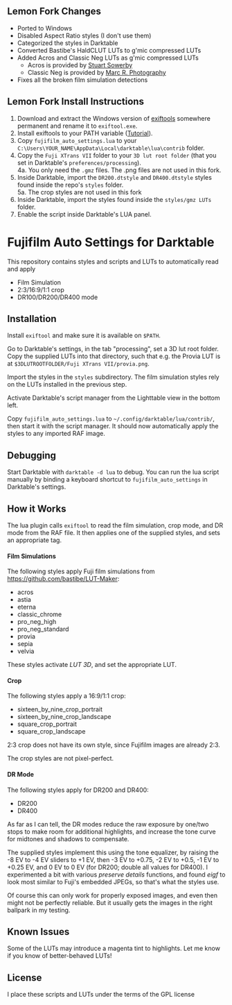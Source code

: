 ## Lemon Fork Changes

* Ported to Windows
* Disabled Aspect Ratio styles (I don't use them)
* Categorized the styles in Darktable
* Converted Bastibe's HaldCLUT LUTs to g'mic compressed LUTs
* Added Acros and Classic Neg LUTs as g'mic compressed LUTs
    * Acros is provided by [Stuart Sowerby](https://blog.sowerby.me/fuji-film-simulation-profiles/)
    * Classic Neg is provided by [Marc R. Photography](https://marcrphoto.wordpress.com/2021/03/25/picturefx-pro-fujifilm-superia-200/)
* Fixes all the broken film simulation detections

## Lemon Fork Install Instructions

1. Download and extract the Windows version of [exiftools](https://exiftool.org/) somewhere permanent and rename it to `exiftool.exe`.
2. Install exiftools to your PATH variable ([Tutorial](https://www.computerhope.com/issues/ch000549.htm)).
3. Copy `fujifilm_auto_settings.lua` to your `C:\Users\YOUR_NAME\AppData\Local\darktable\lua\contrib` folder.
4. Copy the `Fuji XTrans VII` folder to your `3D lut root folder` (that you set in Darktable's `preferences/processing`).  
    4a. You only need the `.gmz` files. The .png files are not used in this fork.
5. Inside Darktable, import the `DR200.dtstyle` and `DR400.dtstyle` styles found inside the repo's `styles` folder.  
    5a. The crop styles are not used in this fork
6. Inside Darktable, import the styles found inside the `styles/gmz LUTs` folder.
7. Enable the script inside Darktable's LUA panel.

# Fujifilm Auto Settings for Darktable

This repository contains styles and scripts and LUTs to automatically read and apply

- Film Simulation
- 2:3/16:9/1:1 crop
- DR100/DR200/DR400 mode

## Installation

Install `exiftool` and make sure it is available on `$PATH`.

Go to Darktable's settings, in the tab "processing", set a 3D lut root folder. Copy the supplied LUTs into that directory, such that e.g. the Provia LUT is at `$3DLUTROOTFOLDER/Fuji XTrans VII/provia.png`.

Import the styles in the `styles` subdirectory. The film simulation styles rely on the LUTs installed in the previous step.

Activate Darktable's script manager from the Lighttable view in the bottom left.

Copy `fujifilm_auto_settings.lua` to `~/.config/darktable/lua/contrib/`, then start it with the script manager. It should now automatically apply the styles to any imported RAF image.

## Debugging

Start Darktable with `darktable -d lua` to debug. You can run the lua script manually by binding a keyboard shortcut to `fujifilm_auto_settings` in Darktable's settings.

## How it Works

The lua plugin calls `exiftool` to read the film simulation, crop mode, and DR mode from the RAF file. It then applies one of the supplied styles, and sets an appropriate tag.

#### Film Simulations

The following styles apply Fuji film simulations from https://github.com/bastibe/LUT-Maker:

- acros
- astia
- eterna
- classic\_chrome
- pro\_neg\_high
- pro\_neg\_standard
- provia
- sepia
- velvia

These styles activate *LUT 3D*, and set the appropriate LUT.

#### Crop

The following styles apply a 16:9/1:1 crop:

- sixteen\_by\_nine\_crop\_portrait
- sixteen\_by\_nine\_crop\_landscape
- square\_crop\_portrait
- square\_crop\_landscape

2:3 crop does not have its own style, since Fujifilm images are already 2:3.

The crop styles are not pixel-perfect.

#### DR Mode

The following styles apply for DR200 and DR400:

- DR200
- DR400

As far as I can tell, the DR modes reduce the raw exposure by one/two stops to make room for additional highlights, and increase the tone curve for midtones and shadows to compensate.

The supplied styles implement this using the tone equalizer, by raising the -8 EV to -4 EV sliders to +1 EV, then -3 EV to +0.75, -2 EV to +0.5, -1 EV to +0.25 EV, and 0 EV to 0 EV (for DR200; double all values for DR400). I experimented a bit with various *preserve details* functions, and found *eigf* to look most similar to Fuji's embedded JPEGs, so that's what the styles use.

Of course this can only work for properly exposed images, and even then might not be perfectly reliable. But it usually gets the images in the right ballpark in my testing.

## Known Issues

Some of the LUTs may introduce a magenta tint to highlights. Let me know if you know of better-behaved LUTs!

## License

I place these scripts and LUTs under the terms of the GPL license
